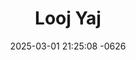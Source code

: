 ---
layout: cast
date: 2025-03-01 21:25:08 -0626
categories: actor

# Site Attributes
title: "Looj Yaj"
permalink: "/cast/Looj_Yaj"

# Actor/Actress Attributes
thumbnail: "/assets/cast_thumbnails/Looj Yaj.jpeg"
---
